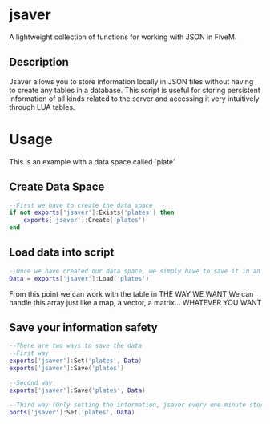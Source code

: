 # jsaver
 A lightweight collection of functions for working with JSON in FiveM.
 
 ## Description
Jsaver allows you to store information locally in JSON files without having to create any tables in a database. This script is useful for storing persistent information of all kinds related to the server and accessing it very intuitively through LUA tables.

# Usage
This is an example with a data space called `plate'
## Create Data Space
```lua
--First we have to create the data space
if not exports['jsaver']:Exists('plates') then
    exports['jsaver']:Create('plates')
end
```
## Load data into script
```lua
--Once we have created our data space, we simply have to save it in an array
Data = exports['jsaver']:Load('plates')
```
From this point we can work with the table in THE WAY WE WANT
We can handle this array just like a map, a vector, a matrix... WHATEVER YOU WANT

## Save your information safety
```lua
--There are two ways to save the data
--First way
exports['jsaver']:Set('plates', Data)
exports['jsaver']:Save('plates')

--Second way
exports['jsaver']:Save('plates', Data)

--Third way (Only setting the information, jsaver every one minute store the changed information)
ports['jsaver']:Set('plates', Data)
```
